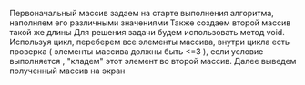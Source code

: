 Первоначальный массив задаем на старте выполнения алгоритма, наполняем его различными значениями
Также создаем второй массив такой же длины
Для решения задачи будем использовать метод void. Используя цикл, переберем все элементы массива,
внутри цикла есть проверка ( элементы массива должны быть <=3 ), если условие выполняется , 
"кладем" этот элемент во второй массив. Далее выведем полученный массив на экран